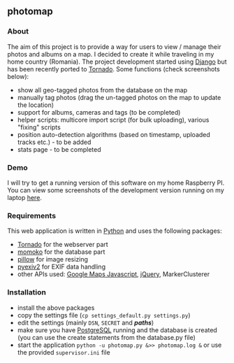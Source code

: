 ## photomap

### About
The aim of this project is to provide a way for users to view / manage their photos and albums on a map. I decided to create it while traveling in my home country (Romania). The project development started using [Django](https://www.djangoproject.com/) but has been recently ported to [Tornado](http://www.tornadoweb.org/en/stable/). 
Some functions (check screenshots below):

* show all geo-tagged photos from the database on the map
* manually tag photos (drag the un-tagged photos on the map to update the location)
* support for albums, cameras and tags (to be completed)
* helper scripts: multicore import script (for bulk uploading), various "fixing" scripts
* position auto-detection algorithms (based on timestamp, uploaded tracks etc.) - to be added
* stats page - to be completed 

### Demo
I will try to get a running version of this software on my home Raspberry PI.
You can view some screenshots of the development version running on my laptop [here](http://iticus.ro/projects/photomap_screenshots).

### Requirements
This web application is written in [Python](https://www.python.org/) and uses the following packages:

 * [Tornado](http://www.tornadoweb.org/en/stable/) for the webserver part
 * [momoko](https://github.com/FSX/momoko) for the database part
 * [pillow](https://python-pillow.github.io/) for image resizing
 * [pyexiv2](http://tilloy.net/dev/pyexiv2/) for EXIF data handling
 * other APIs used: [Google Maps Javascript](https://developers.google.com/maps/documentation/javascript/), [jQuery](https://jquery.com/), MarkerClusterer
 
### Installation

 * install the above packages
 * copy the settings file (```cp settings_default.py settings.py```)
 * edit the settings (mainly ```DSN```, ```SECRET``` and ***paths***) 
 * make sure you have  [PostgreSQL](http://www.postgresql.org/) running and the database is created (you can use the create statements from the database.py file)
 * start the application ```python -u photomap.py &>> photomap.log &``` or use the provided ```supervisor.ini``` file
